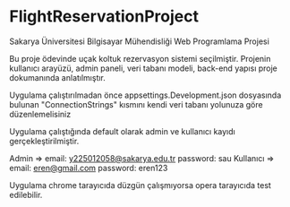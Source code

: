 # FlightReservationProject
 Sakarya Üniversitesi Bilgisayar Mühendisliği Web Programlama Projesi

 Bu proje ödevinde uçak koltuk rezervasyon sistemi seçilmiştir.
 Projenin kullanıcı arayüzü, admin paneli, veri tabanı modeli, back-end yapısı proje dokumanında anlatılmıştır.

 Uygulama çalıştırılmadan önce appsettings.Development.json dosyasında bulunan "ConnectionStrings" kısmını kendi veri tabanı yolunuza göre düzenlemelisiniz

 Uygulama çalıştığında default olarak admin ve kullanıcı kayıdı gerçekleştirilmiştir.

 Admin =>
		email: y225012058@sakarya.edu.tr
		password: sau
 Kullanıcı =>
		email: eren@gmail.com
		password: eren123


Uygulama chrome tarayıcıda düzgün çalışmıyorsa opera tarayıcıda test edilebilir. 
